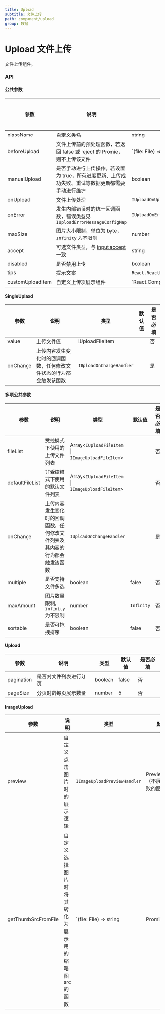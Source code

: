 ```yaml
---
title: Upload
subtitle: 文件上传
path: component/upload
group: 数据
---
```


# Upload 文件上传

文件上传组件。

### API

#### 公共参数

| 参数             | 说明                                                                                                              | 类型                                 | 默认值                 | 是否必填 |
| ---------------- | ----------------------------------------------------------------------------------------------------------------- | ------------------------------------ | ---------------------- | -------- |
| className        | 自定义类名                                                                                                        | string                               |                        | 否       |
| beforeUpload     | 文件上传前的预处理函数，若返回 false 或 reject 的 Promie，则不上传该文件                                          | `(file: File) => boolean             | Promise<void>`         |          | 否  |
| manualUpload     | 是否手动进行上传操作，若设置为 true，所有进度更新、上传成功失败、重试等数据更新都需要手动进行维护                 | boolean                              | false                  | 否       |
| onUpload         | 文件上传处理                                                                                                      | `IUploadOnUploadHandler`             |                        | 否       |
| onError          | 发生内部错误时的统一回调函数，错误类型见 `IUploadErrorMessageConfigMap`                                           | `IUploadOnErrorHandler`              | 否                     |
| maxSize          | 图片大小限制，单位为 byte，`Infinity` 为不限制                                                                    | number                               | `Infinity`             | 否       |
| accept           | 可选文件类型，与 [input accept](https://developer.mozilla.org/en-US/docs/Web/HTML/Element/input/file#accept) 一致 | string                               |                        | 否       |
| disabled         | 是否禁用上传                                                                                                      | boolean                              |                        | 否       |
| tips             | 提示文案                                                                                                          | `React.ReactNode` \| `IUploadTipsFunc`          |                        | 否       |
| customUploadItem | 自定义上传项展示组件                                                                                              | `React.ComponentType<IUploadFileItem | IImageUploadFileItem>` |          | 否  |

#### SingleUplaod

| 参数     | 说明                                                               | 类型                     | 默认值 | 是否必填 |
| -------- | ------------------------------------------------------------------ | ------------------------ | ------ | -------- |
| value    | 上传文件值                                                         | IUploadFileItem          |        | 否       |
| onChange | 上传内容发生变化时的回调函数，任何修改文件状态的行为都会触发该函数 | `IUploadOnChangeHandler` |        | 是       |

#### 多项公共参数

| 参数            | 说明                                                                       | 类型                                               | 默认值     | 是否必填 |
| --------------- | -------------------------------------------------------------------------- | -------------------------------------------------- | ---------- | -------- |
| fileList        | 受控模式下使用的上传文件列表                                               | Array<`IUploadFileItem` \| `IImageUploadFileItem`> |            | 否       |
| defaultFileList | 非受控模式下使用的默认文件列表                                             | Array<`IUploadFileItem` \| `IImageUploadFileItem`> |            | 否       |
| onChange        | 上传内容发生变化时的回调函数，任何修改文件列表及其内容的行为都会触发该函数 | `IUploadOnChangeHandler`                           |            | 是       |
| multiple        | 是否支持文件多选                                                           | boolean                                            | false      | 否       |
| maxAmount       | 图片数量限制，`Infinity` 为不限制                                          | number                                             | `Infinity` | 否       |
| sortable        | 是否可拖拽排序                                                             | boolean                                            | false      | 否       |

#### Upload

| 参数       | 说明                   | 类型    | 默认值 | 是否必填 |
| ---------- | ---------------------- | ------- | ------ | -------- |
| pagination | 是否对文件列表进行分页 | boolean | false  | 否       |
| pageSize   | 分页时的每页展示数量   | number  | 5      | 否       |

#### ImageUpload

| 参数                | 说明                                                | 类型                         | 默认值                                | 是否必填        |
| ------------------- | --------------------------------------------------- | ---------------------------- | ------------------------------------- | --------------- |
| preview             | 自定义点击图片时的展示逻辑                          | `IImageUploadPreviewHandler` | PreviewImages（不展示上传失败的图片） | 否              |
| getThumbSrcFromFile | 自定义选择图片时将其转化为展示用的缩略图 src 的函数 | `(file: File) => string      | Promise<string>`                      | FileReader 实现 | 否  |

